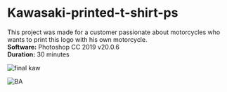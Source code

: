 
# Kawasaki-printed-t-shirt-ps

This project was made for a customer passionate about motorcycles who wants to print this logo with his own motorcycle.<br />
**Software:** Photoshop CC 2019 v20.0.6 <br />
**Duration:** 30 minutes

![final kaw](https://github.com/Nordica27/Kawasaki-printed-t-shirt-ps/assets/146860764/439f0640-9121-4b4f-9b9b-f453dd70aa2e)<br />


![BA](https://github.com/Nordica27/Kawasaki-printed-t-shirt-ps/assets/146860764/93028200-c94b-49ab-a8b3-c7eda24ccedd)
